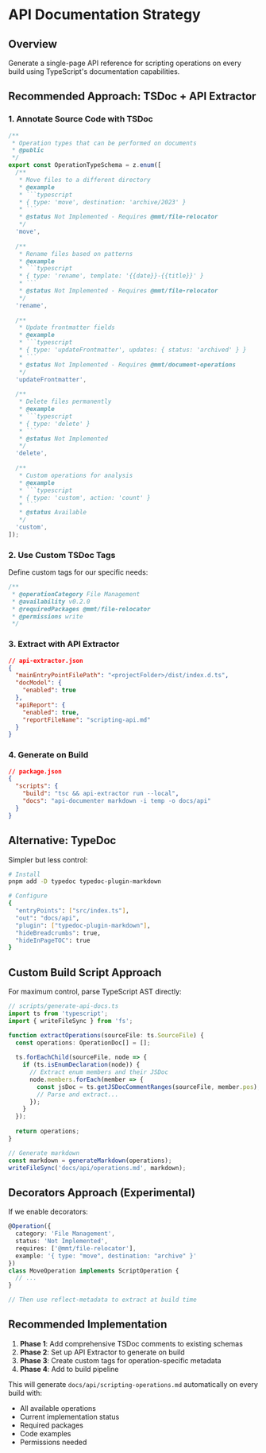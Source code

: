# API Documentation Strategy

## Overview

Generate a single-page API reference for scripting operations on every build using TypeScript's documentation capabilities.

## Recommended Approach: TSDoc + API Extractor

### 1. Annotate Source Code with TSDoc

```typescript
/**
 * Operation types that can be performed on documents
 * @public
 */
export const OperationTypeSchema = z.enum([
  /**
   * Move files to a different directory
   * @example
   * ```typescript
   * { type: 'move', destination: 'archive/2023' }
   * ```
   * @status Not Implemented - Requires @mmt/file-relocator
   */
  'move',
  
  /**
   * Rename files based on patterns
   * @example
   * ```typescript
   * { type: 'rename', template: '{{date}}-{{title}}' }
   * ```
   * @status Not Implemented - Requires @mmt/file-relocator
   */
  'rename',
  
  /**
   * Update frontmatter fields
   * @example
   * ```typescript
   * { type: 'updateFrontmatter', updates: { status: 'archived' } }
   * ```
   * @status Not Implemented - Requires @mmt/document-operations
   */
  'updateFrontmatter',
  
  /**
   * Delete files permanently
   * @example
   * ```typescript
   * { type: 'delete' }
   * ```
   * @status Not Implemented
   */
  'delete',
  
  /**
   * Custom operations for analysis
   * @example
   * ```typescript
   * { type: 'custom', action: 'count' }
   * ```
   * @status Available
   */
  'custom',
]);
```

### 2. Use Custom TSDoc Tags

Define custom tags for our specific needs:

```typescript
/**
 * @operationCategory File Management
 * @availability v0.2.0
 * @requiredPackages @mmt/file-relocator
 * @permissions write
 */
```

### 3. Extract with API Extractor

```json
// api-extractor.json
{
  "mainEntryPointFilePath": "<projectFolder>/dist/index.d.ts",
  "docModel": {
    "enabled": true
  },
  "apiReport": {
    "enabled": true,
    "reportFileName": "scripting-api.md"
  }
}
```

### 4. Generate on Build

```json
// package.json
{
  "scripts": {
    "build": "tsc && api-extractor run --local",
    "docs": "api-documenter markdown -i temp -o docs/api"
  }
}
```

## Alternative: TypeDoc

Simpler but less control:

```bash
# Install
pnpm add -D typedoc typedoc-plugin-markdown

# Configure
{
  "entryPoints": ["src/index.ts"],
  "out": "docs/api",
  "plugin": ["typedoc-plugin-markdown"],
  "hideBreadcrumbs": true,
  "hideInPageTOC": true
}
```

## Custom Build Script Approach

For maximum control, parse TypeScript AST directly:

```typescript
// scripts/generate-api-docs.ts
import ts from 'typescript';
import { writeFileSync } from 'fs';

function extractOperations(sourceFile: ts.SourceFile) {
  const operations: OperationDoc[] = [];
  
  ts.forEachChild(sourceFile, node => {
    if (ts.isEnumDeclaration(node)) {
      // Extract enum members and their JSDoc
      node.members.forEach(member => {
        const jsDoc = ts.getJSDocCommentRanges(sourceFile, member.pos);
        // Parse and extract...
      });
    }
  });
  
  return operations;
}

// Generate markdown
const markdown = generateMarkdown(operations);
writeFileSync('docs/api/operations.md', markdown);
```

## Decorators Approach (Experimental)

If we enable decorators:

```typescript
@Operation({
  category: 'File Management',
  status: 'Not Implemented',
  requires: ['@mmt/file-relocator'],
  example: '{ type: "move", destination: "archive" }'
})
class MoveOperation implements ScriptOperation {
  // ...
}

// Then use reflect-metadata to extract at build time
```

## Recommended Implementation

1. **Phase 1**: Add comprehensive TSDoc comments to existing schemas
2. **Phase 2**: Set up API Extractor to generate on build
3. **Phase 3**: Create custom tags for operation-specific metadata
4. **Phase 4**: Add to build pipeline

This will generate `docs/api/scripting-operations.md` automatically on every build with:
- All available operations
- Current implementation status
- Required packages
- Code examples
- Permissions needed